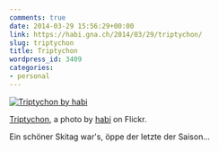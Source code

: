```yaml
---
comments: true
date: 2014-03-29 15:56:29+00:00
link: https://habi.gna.ch/2014/03/29/triptychon/
slug: triptychon
title: Triptychon
wordpress_id: 3409
categories:
- personal
---
```



[![Triptychon by habi](https://static.flickr.com/3719/13489317523_7cc48bfd8a.jpg)](https://www.flickr.com/photos/habi/13489317523/)  

[Triptychon](https://www.flickr.com/photos/habi/13489317523/), a photo by [habi](https://www.flickr.com/photos/habi/) on Flickr.

Ein schöner Skitag war's, öppe der letzte der Saison...